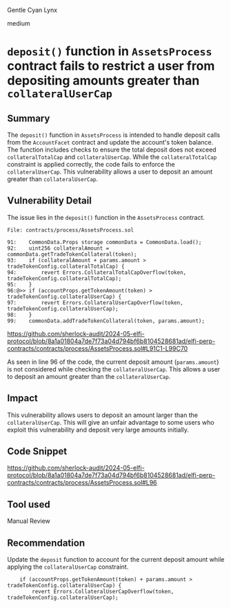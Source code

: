 Gentle Cyan Lynx

medium

# `deposit()` function in `AssetsProcess` contract fails to restrict a user from depositing amounts greater than `collateralUserCap`

## Summary
The `deposit()` function in `AssetsProcess` is intended to handle deposit calls from the `AccountFacet` contract and update the account's token balance. The function includes checks to ensure the total deposit does not exceed `collateralTotalCap` and `collateralUserCap`. While the `collateralTotalCap` constraint is applied correctly, the code fails to enforce the `collateralUserCap`. This vulnerability allows a user to deposit an amount greater than `collateralUserCap`.

## Vulnerability Detail
The issue lies in the `deposit()` function in the `AssetsProcess` contract.

```solidity
File: contracts/process/AssetsProcess.sol

91:    CommonData.Props storage commonData = CommonData.load();
92:    uint256 collateralAmount = commonData.getTradeTokenCollateral(token);
93:    if (collateralAmount + params.amount > tradeTokenConfig.collateralTotalCap) {
94:        revert Errors.CollateralTotalCapOverflow(token, tradeTokenConfig.collateralTotalCap);
95:    }
96:@>> if (accountProps.getTokenAmount(token) > tradeTokenConfig.collateralUserCap) {
97:        revert Errors.CollateralUserCapOverflow(token, tradeTokenConfig.collateralUserCap);
98:    }
99:    commonData.addTradeTokenCollateral(token, params.amount);

```
https://github.com/sherlock-audit/2024-05-elfi-protocol/blob/8a1a01804a7de7f73a04d794bf6b8104528681ad/elfi-perp-contracts/contracts/process/AssetsProcess.sol#L91C1-L99C70

As seen in line 96 of the code, the current deposit amount (`params.amount`) is not considered while checking the `collateralUserCap`. This allows a user to deposit an amount greater than the `collateralUserCap`.

## Impact
This vulnerability allows users to deposit an amount larger than the `collateralUserCap`. This will give an unfair advantage to some users who exploit this vulnerability and deposit very large amounts initially.

## Code Snippet
https://github.com/sherlock-audit/2024-05-elfi-protocol/blob/8a1a01804a7de7f73a04d794bf6b8104528681ad/elfi-perp-contracts/contracts/process/AssetsProcess.sol#L96

## Tool used

Manual Review

## Recommendation
Update the `deposit` function to account for the current deposit amount while applying the `collateralUserCap` constraint.

```solidity
    if (accountProps.getTokenAmount(token) + params.amount > tradeTokenConfig.collateralUserCap) {
        revert Errors.CollateralUserCapOverflow(token, tradeTokenConfig.collateralUserCap);
```